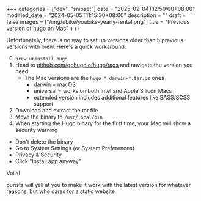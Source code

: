 +++
categories = ["dev", "snipset"]
date = "2025-02-04T12:50:00+08:00"
modified_date = "2024-05-05T11:15:30+08:00"
description = ""
draft = false
images = ["/img/ubike/youbike-yearly-rental.png"]
title = "Previous version of hugo on Mac"
+++

Unfortunately, there is no way to set up versions older than 5 previous versions with brew. Here's a quick workaround:

0. `brew uninstall hugo`
1. Head to [github.com/gohugoio/hugo/tags](https://github.com/gohugoio/hugo/tags) and navigate the version you need
    - The Mac versions are the `hugo_*_darwin-*.tar.gz` ones
      - darwin = macOS
      - universal = works on both Intel and Apple Silicon Macs
      - extended version includes additional features like SASS/SCSS support
2. Download and extract the tar file
3. Move the binary to `/usr/local/bin`
4. When starting the Hugo binary for the first time, your Mac will show a security warning
  - Don't delete the binary
  - Go to System Settings (or System Preferences)
  - Privacy & Security
  - Click "Install app anyway"

Voila!

purists will yell at you to make it work with the latest version for whatever reasons, but who cares for a static website 

<!--

#### Next reads:


🇹🇼 [The world next innovations depend on a single country, Taiwan](/posts/world-innovation-taiwan-semiconductors/) 

🇹🇼 [Why Taiwan?](/posts/why-taiwan/) 

🌱 [How to Invest in Stocks and ETFs from Taiwan](/posts/investing-from-taiwan/) 


 🤖 [How to build a chat bot with Google's Sentence Encoder Model and Google Spreadsheet as a database](https://jonathanbgn.com/nlp/2020/09/29/chatbot-universal-sentence-encoder.html) -->

<!-- 🇹🇼 Living in Taiwan? I've recently built [a chat bot](https://m.me/thetaiwanbot) giving you currated recommendations in Taiwan! Where to find the best value cheese? Where is the best pizza? etc...  [Here the details on how it works](https://jonathanbgn.com/nlp/2020/09/29/chatbot-universal-sentence-encoder.html) -->

<!-- 🌏 Interested in living and working in Taiwan? Have you checked the [Gold Card program](https://taiwangoldcard.com/application-faq/)?  -->

<!-- 📚 [Why you should have a side project](/posts/why-you-should-have-a-side-project/) -->



